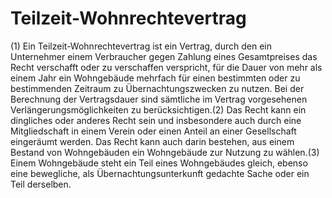# Teilzeit-Wohnrechtevertrag

(1) Ein Teilzeit-Wohnrechtevertrag ist ein Vertrag, durch den ein Unternehmer einem Verbraucher gegen Zahlung eines Gesamtpreises das Recht verschafft oder zu verschaffen verspricht, für die Dauer von mehr als einem Jahr ein Wohngebäude mehrfach für einen bestimmten oder zu bestimmenden Zeitraum zu Übernachtungszwecken zu nutzen. Bei der Berechnung der Vertragsdauer sind sämtliche im Vertrag vorgesehenen Verlängerungsmöglichkeiten zu berücksichtigen.(2) Das Recht kann ein dingliches oder anderes Recht sein und insbesondere auch durch eine Mitgliedschaft in einem Verein oder einen Anteil an einer Gesellschaft eingeräumt werden. Das Recht kann auch darin bestehen, aus einem Bestand von Wohngebäuden ein Wohngebäude zur Nutzung zu wählen.(3) Einem Wohngebäude steht ein Teil eines Wohngebäudes gleich, ebenso eine bewegliche, als Übernachtungsunterkunft gedachte Sache oder ein Teil derselben. 


